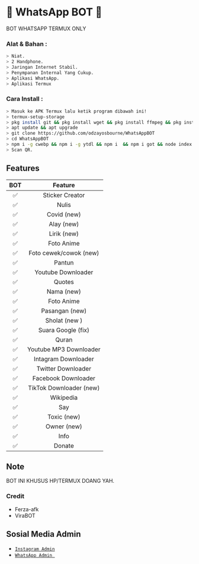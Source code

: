 # 🤖 WhatsApp BOT 🤖

BOT WHATSAPP TERMUX ONLY

### Alat & Bahan :
```bash
> Niat.
> 2 Handphone.
> Jaringan Internet Stabil.
> Penympanan Internal Yang Cukup.
> Aplikasi WhatsApp.
> Aplikasi Termux
```

### Cara Install :
```bash
> Masuk ke APK Termux lalu ketik program dibawah ini!
> termux-setup-storage
> pkg install git && pkg install wget && pkg install ffmpeg && pkg install nodejs
> apt update && apt upgrade
> git clone https://github.com/odzayosbourne/WhatsAppBOT
> cd WhatsAppBOT
> npm i -g cwebp && npm i -g ytdl && npm i  && npm i got && node index js
> Scan QR.
```

## Features

|      BOT      |                   Feature        |
| :-----------: | :------------------------------: |
|       ✅       | Sticker Creator                  |
|       ✅       | Nulis                            |
|       ✅       | Covid (new)                      |
|       ✅       | Alay (new)                       |
|       ✅       | Lirik (new)                      |
|       ✅       | Foto Anime                       |
|       ✅       | Foto cewek/cowok (new)           |
|       ✅       | Pantun                           |
|       ✅       | Youtube Downloader               |
|       ✅       | Quotes                           |
|       ✅       | Nama (new)                       |
|       ✅       | Foto Anime                       |
|       ✅       | Pasangan (new)                   |
|       ✅       | Sholat (new )                    |
|       ✅       | Suara Google (fix)               |
|       ✅       | Quran                            |
|       ✅       | Youtube MP3 Downloader           |
|       ✅       | Intagram Downloader              |
|       ✅       | Twitter Downloader               |
|       ✅       | Facebook Downloader              |
|       ✅       | TikTok Downloader  (new)         |
|       ✅       | Wikipedia                        |
|       ✅       | Say                              |
|       ✅       | Toxic (new)                      |
|       ✅       | Owner (new)                      |
|       ✅       | Info                             |
|       ✅       | Donate                           |

## Note
BOT INI KHUSUS HP/TERMUX DOANG YAH.

### Credit
- Ferza-afk
- ViraBOT

## Sosial Media Admin

* [`Instagram Admin`](https://www.instagram.com/odzayrose)
* [`WhatsApp Admin `](https://wa.me/+6285891027666)


